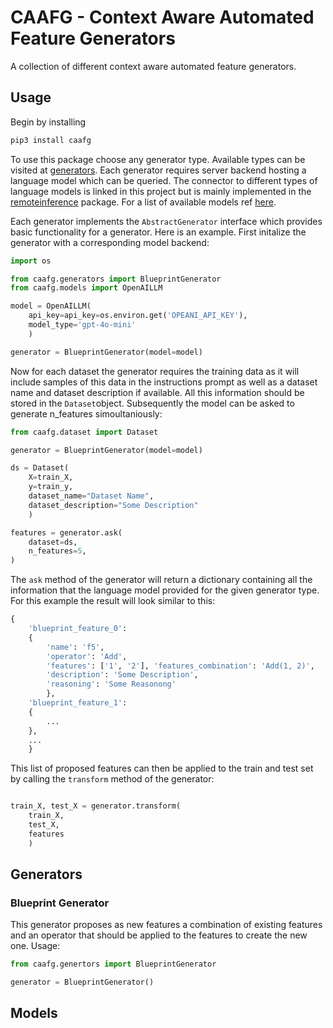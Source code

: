 # CAAFG - Context Aware Automated Feature Generators
A collection of different context aware automated feature generators.


## Usage
Begin by installing 
```python
pip3 install caafg
```

To use this package choose any generator type. Available types can be visited
at [generators](#generators). Each generator requires server backend hosting a language model which can be queried. The connector to different types of language models is linked in this project but is mainly implemented in the [remoteinference](https://github.com/jariskueken/llm_inference) package. For a list of available models ref [here](https://github.com/jariskueken/llm_inference).

Each generator implements the ```AbstractGenerator``` interface which provides basic functionality for a generator. Here is an example. First initalize the generator with a corresponding model backend:

```python
import os

from caafg.generators import BlueprintGenerator
from caafg.models import OpenAILLM

model = OpenAILLM(
    api_key=api_key=os.environ.get('OPEANI_API_KEY'),
    model_type='gpt-4o-mini'
    )

generator = BlueprintGenerator(model=model)
```

Now for each dataset the generator requires the training data as it will include samples of this data in the instructions prompt as well as a dataset name and dataset description if available. All this information should be stored in the ```Dataset```object. Subsequently the model can be asked to generate n_features simoultaniously:

```python
from caafg.dataset import Dataset

generator = BlueprintGenerator(model=model)

ds = Dataset(
    X=train_X,
    y=train_y,
    dataset_name="Dataset Name",
    dataset_description="Some Description"
    )

features = generator.ask(
    dataset=ds,
    n_features=5,
)
```

The ```ask``` method of the generator will return a dictionary containing all the information that the language model provided for the given generator type. For this example the result will look similar to this:

```python
{
    'blueprint_feature_0':
    {
        'name': 'f5',
        'operator': 'Add',
        'features': ['1', '2'], 'features_combination': 'Add(1, 2)',
        'description': 'Some Description',
        'reasoning': 'Some Reasonong'
        },
    'blueprint_feature_1':
    {
        ...
    },
    ...
    }
```

This list of proposed features can then be applied to the train and test set by calling the ```transform``` method of the generator:

```python

train_X, test_X = generator.transform(
    train_X,
    test_X,
    features
    )
```

## Generators

### Blueprint Generator
This generator proposes as new features a combination of existing features and an operator that should be applied to the features to create the new one.
Usage:
```python
from caafg.genertors import BlueprintGenerator

generator = BlueprintGenerator()
````

## Models
